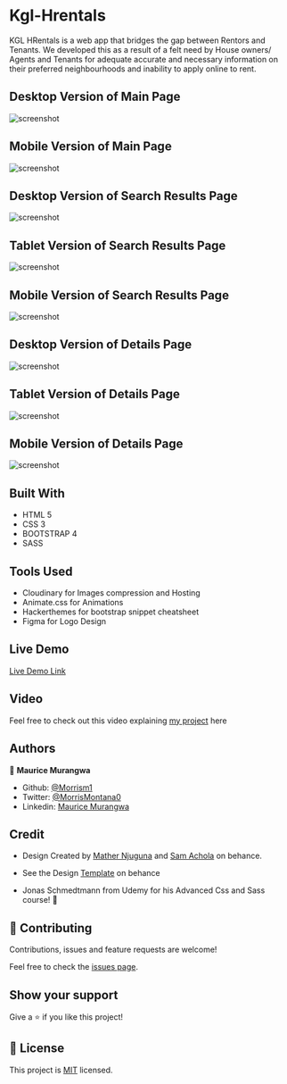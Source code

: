 # Kgl-Hrentals

KGL HRentals is a web app that bridges the gap between Rentors and Tenants. We developed this as a result of a felt need by House owners/ Agents and Tenants for adequate accurate and necessary information on their preferred neighbourhoods and inability to apply online to rent.

## Desktop Version of Main Page

![screenshot](https://res.cloudinary.com/morrism1/image/upload/q_auto:eco/v1587038004/Desktop-home_kffnph.png)

## Mobile Version of Main Page

![screenshot](https://res.cloudinary.com/morrism1/image/upload/c_scale,q_auto:eco,w_348/q_auto:eco/v1587037962/Phone-homepage_c7x868.png)

## Desktop Version of Search Results Page

![screenshot](https://res.cloudinary.com/morrism1/image/upload/q_auto:eco/v1587037974/Desktop-result_skftol.png)

## Tablet Version of Search Results Page

![screenshot](https://res.cloudinary.com/morrism1/image/upload/c_scale,q_auto:eco,w_348/q_auto:eco/v1587037969/Tab-result_jj4l5o.png)

## Mobile Version of Search Results Page

![screenshot](https://res.cloudinary.com/morrism1/image/upload/c_scale,q_auto:eco,w_348/q_auto:eco/v1587037771/Phone-result_fk8tsc.png)

## Desktop Version of Details Page

![screenshot](https://res.cloudinary.com/morrism1/image/upload/q_auto:eco/v1587037683/details-desktop_fs2r61.png)

## Tablet Version of Details Page

![screenshot](https://res.cloudinary.com/morrism1/image/upload/c_scale,q_auto:eco,w_348/q_auto:eco/v1587037780/Tab-details_gtsq6k.png)

## Mobile Version of Details Page

![screenshot](https://res.cloudinary.com/morrism1/image/upload/c_scale,q_auto:eco,w_348/q_auto:eco/v1587037664/Phone-details_awp5jr.png)

## Built With

- HTML 5
- CSS 3
- BOOTSTRAP 4
- SASS

## Tools Used

- Cloudinary for Images compression and Hosting
- Animate.css for Animations
- Hackerthemes for bootstrap snippet cheatsheet
- Figma for Logo Design

## Live Demo

[Live Demo Link](https://morrism1.github.io/Kgl-Hrentals/)

## Video

Feel free to check out this video explaining [my project](https/example.com) here

## Authors

👤 **Maurice Murangwa**

- Github: [@Morrism1](https://github.com/Morrism1)
- Twitter: [@MorrisMontana0](https://twitter.com/MorrisMontana0)
- Linkedin: [Maurice Murangwa](https://www.linkedin.com/in/murangwa-maurice-769549140/)

## Credit

- Design Created by [Mather Njuguna](https://www.behance.net/mathewnjuguna) and [Sam Achola](https://www.behance.net/aweSam) on behance.
- See the Design [Template](https://www.behance.net/gallery/25563385/PatashuleKE) on behance

- Jonas Schmedtmann from Udemy for his Advanced Css and Sass course! 👏

## 🤝 Contributing

Contributions, issues and feature requests are welcome!

Feel free to check the [issues page](https://github.com/BrittanyBlake/Capstone-project-html/issues).

## Show your support

Give a ⭐️ if you like this project!

## 📝 License

This project is [MIT](lic.url) licensed.

